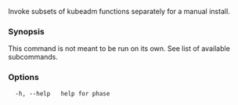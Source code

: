 
Invoke subsets of kubeadm functions separately for a manual install.

### Synopsis

This command is not meant to be run on its own. See list of available subcommands.

### Options

```
  -h, --help   help for phase
```

